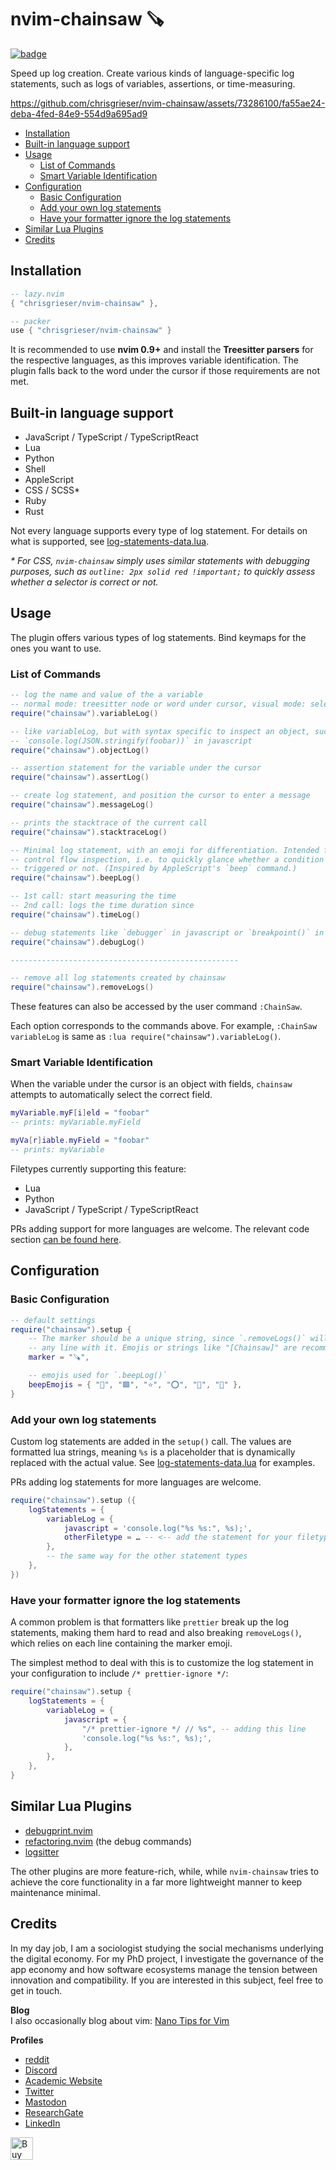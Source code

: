 <!-- LTeX: enabled=false -->
# nvim-chainsaw 🪚
<!-- LTeX: enabled=true -->
<a href="https://dotfyle.com/plugins/chrisgrieser/nvim-chainsaw">
<img alt="badge" src="https://dotfyle.com/plugins/chrisgrieser/nvim-chainsaw/shield"/></a>

Speed up log creation. Create various kinds of language-specific log statements,
such as logs of variables, assertions, or time-measuring.

<https://github.com/chrisgrieser/nvim-chainsaw/assets/73286100/fa55ae24-deba-4fed-84e9-554d9a695ad9>

<!-- toc -->

- [Installation](#installation)
- [Built-in language support](#built-in-language-support)
- [Usage](#usage)
	* [List of Commands](#list-of-commands)
	* [Smart Variable Identification](#smart-variable-identification)
- [Configuration](#configuration)
	* [Basic Configuration](#basic-configuration)
	* [Add your own log statements](#add-your-own-log-statements)
	* [Have your formatter ignore the log statements](#have-your-formatter-ignore-the-log-statements)
- [Similar Lua Plugins](#similar-lua-plugins)
- [Credits](#credits)

<!-- tocstop -->

## Installation

```lua
-- lazy.nvim
{ "chrisgrieser/nvim-chainsaw" },

-- packer
use { "chrisgrieser/nvim-chainsaw" }
```

It is recommended to use **nvim 0.9+** and install the **Treesitter parsers**
for the respective languages, as this improves variable identification. The
plugin falls back to the word under the cursor if those requirements are
not met.

## Built-in language support
- JavaScript / TypeScript / TypeScriptReact
- Lua
- Python
- Shell
- AppleScript
- CSS / SCSS\*
- Ruby
- Rust

Not every language supports every type of log statement. For details on what is
supported, see [log-statements-data.lua](./lua/chainsaw/log-statements-data.lua).

*\* For CSS, `nvim-chainsaw` simply uses similar statements with debugging
purposes, such as `outline: 2px solid red !important;` to quickly assess whether
a selector is correct or not.*

## Usage
The plugin offers various types of log statements. Bind keymaps for the ones you
want to use.

### List of Commands

```lua
-- log the name and value of the a variable
-- normal mode: treesitter node or word under cursor, visual mode: selection
require("chainsaw").variableLog()

-- like variableLog, but with syntax specific to inspect an object, such as
-- `console.log(JSON.stringify(foobar))` in javascript
require("chainsaw").objectLog()

-- assertion statement for the variable under the cursor
require("chainsaw").assertLog()

-- create log statement, and position the cursor to enter a message
require("chainsaw").messageLog()

-- prints the stacktrace of the current call
require("chainsaw").stacktraceLog()

-- Minimal log statement, with an emoji for differentiation. Intended for
-- control flow inspection, i.e. to quickly glance whether a condition was
-- triggered or not. (Inspired by AppleScript's `beep` command.)
require("chainsaw").beepLog()

-- 1st call: start measuring the time
-- 2nd call: logs the time duration since
require("chainsaw").timeLog()

-- debug statements like `debugger` in javascript or `breakpoint()` in python
require("chainsaw").debugLog()

---------------------------------------------------

-- remove all log statements created by chainsaw
require("chainsaw").removeLogs()
```

These features can also be accessed by the user command `:ChainSaw`.

Each option corresponds to the commands above. For example, `:ChainSaw
variableLog` is same as `:lua require("chainsaw").variableLog()`.

### Smart Variable Identification
When the variable under the cursor is an object with fields, `chainsaw` attempts
to automatically select the correct field.

```lua
myVariable.myF[i]eld = "foobar"
-- prints: myVariable.myField

myVa[r]iable.myField = "foobar"
-- prints: myVariable
```

Filetypes currently supporting this feature:
- Lua
- Python
- JavaScript / TypeScript / TypeScriptReact

PRs adding support for more languages are welcome. The relevant code section [can
be found here](https://github.com/chrisgrieser/nvim-chainsaw/blob/f59f590858f2b0a2f4bf1005eb7e0472141f42f1/lua/chainsaw/variable-identification.lua#L28-L42).

## Configuration

### Basic Configuration

```lua
-- default settings
require("chainsaw").setup {
	-- The marker should be a unique string, since `.removeLogs()` will remove
	-- any line with it. Emojis or strings like "[Chainsaw]" are recommended.
	marker = "🪚",

	-- emojis used for `.beepLog()`
	beepEmojis = { "🔵", "🟩", "⭐", "⭕", "💜", "🔲" },
}
```

### Add your own log statements
Custom log statements are added in the `setup()` call. The values are formatted
lua strings, meaning `%s` is a placeholder that is dynamically replaced
with the actual value. See
[log-statements-data.lua](./lua/chainsaw/log-statements-data.lua) for examples.

PRs adding log statements for more languages are welcome.

```lua
require("chainsaw").setup ({
	logStatements = {
		variableLog = {
			javascript = 'console.log("%s %s:", %s);',
			otherFiletype = … -- <-- add the statement for your filetype here
		},
		-- the same way for the other statement types
	},
})
```

### Have your formatter ignore the log statements
A common problem is that formatters like `prettier` break up the log
statements, making them hard to read and also breaking `removeLogs()`, which
relies on each line containing the marker emoji.

The simplest method to deal with this is to customize the log statement in
your configuration to include `/* prettier-ignore */`:

```lua
require("chainsaw").setup {
	logStatements = {
		variableLog = {
			javascript = {
				"/* prettier-ignore */ // %s", -- adding this line
				'console.log("%s %s:", %s);',
			},
		},
	},
}
```

## Similar Lua Plugins
- [debugprint.nvim](https://github.com/andrewferrier/debugprint.nvim)
- [refactoring.nvim](https://github.com/ThePrimeagen/refactoring.nvim?tab=readme-ov-file#debug-features) (the debug commands)
- [logsitter](https://github.com/gaelph/logsitter.nvim)

The other plugins are more feature-rich, while, while `nvim-chainsaw` tries to
achieve the core functionality in a far more lightweight manner to keep
maintenance minimal.

## Credits
<!-- vale Google.FirstPerson = NO -->
In my day job, I am a sociologist studying the social mechanisms underlying the
digital economy. For my PhD project, I investigate the governance of the app
economy and how software ecosystems manage the tension between innovation and
compatibility. If you are interested in this subject, feel free to get in touch.

**Blog**  
I also occasionally blog about vim: [Nano Tips for Vim](https://nanotipsforvim.prose.sh)

**Profiles**  
- [reddit](https://www.reddit.com/user/pseudometapseudo)
- [Discord](https://discordapp.com/users/462774483044794368/)
- [Academic Website](https://chris-grieser.de/)
- [Twitter](https://twitter.com/pseudo_meta)
- [Mastodon](https://pkm.social/@pseudometa)
- [ResearchGate](https://www.researchgate.net/profile/Christopher-Grieser)
- [LinkedIn](https://www.linkedin.com/in/christopher-grieser-ba693b17a/)

<a href='https://ko-fi.com/Y8Y86SQ91' target='_blank'><img
	height='36'
	style='border:0px;height:36px;'
	src='https://cdn.ko-fi.com/cdn/kofi1.png?v=3'
	border='0'
	alt='Buy Me a Coffee at ko-fi.com'
/></a>
